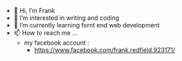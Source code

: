 - 👋 Hi, I’m Frank
- 👀 I’m interested in writing and coding
- 🌱 I’m currently learning fornt end web development 
- 📫 How to reach me ...
  - my facebook account : 
    - https://www.facebook.com/frank.redfield.923171/

<!---
Gamal-Frank/Gamal-Frank is a ✨ special ✨ repository because its `README.md` (this file) appears on your GitHub profile.
You can click the Preview link to take a look at your changes.
--->
